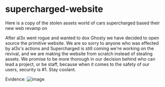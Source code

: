 # supercharged-website
Here is a copy of the stolen assets world of cars supercharged based their new web revamp on

After al3x went rogue and wanted to dox Ghosty we have decided to open source the primitive website.
We are so sorry to anyone who was effected by al3x's actions and Supercharged is still coming we're working on the revival, and we are making the website from scratch instead of stealing assets. We promise to be more thorough in our decision behind who can lead a project, or be staff, because when it comes to the safety of our users, security is #1. Stay coolant.

Evidence: 
![image](https://user-images.githubusercontent.com/131019412/233802886-8af0ebaa-6149-4862-b7c3-64e39d45f8ae.png)
